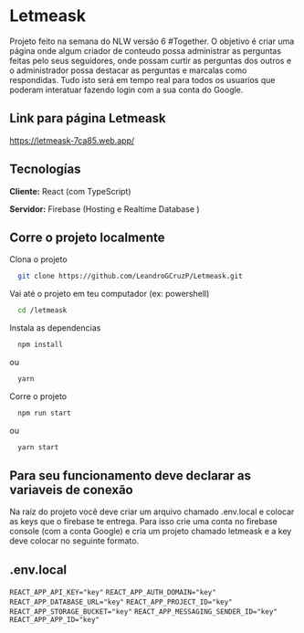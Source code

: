 
# Letmeask

Projeto feito na semana do NLW versão 6 #Together. O objetivo é criar uma página onde algum criador de conteudo possa administrar as perguntas feitas pelo seus seguidores, onde possam curtir as perguntas dos outros e o administrador possa destacar as perguntas e marcalas como respondidas. Tudo isto será em tempo real para todos os usuarios que poderam interatuar fazendo login com a sua conta do Google.


## Link para página Letmeask

https://letmeask-7ca85.web.app/

  
## Tecnologías 

**Cliente:** React (com TypeScript)

**Servidor:** Firebase (Hosting e Realtime Database )

  
## Corre o projeto localmente

Clona o projeto

```bash
  git clone https://github.com/LeandroGCruzP/Letmeask.git
```

Vai até o projeto em teu computador (ex: powershell)

```bash
  cd /letmeask
```

Instala as dependencias

```bash
  npm install 
```
ou
```bash
  yarn
```

Corre o projeto 

```bash
  npm run start
```
ou
```bash
  yarn start
```

  
## Para seu funcionamento deve declarar as variaveis de conexão

Na raíz do projeto você deve criar um arquivo chamado .env.local e colocar as keys que o firebase te entrega. Para isso crie uma conta no firebase console (com a conta Google) e cria um projeto chamado letmeask e a key deve colocar no seguinte formato.

## .env.local

`REACT_APP_API_KEY="key"`
`REACT_APP_AUTH_DOMAIN="key"`
`REACT_APP_DATABASE_URL="key"`
`REACT_APP_PROJECT_ID="key"`
`REACT_APP_STORAGE_BUCKET="key"`
`REACT_APP_MESSAGING_SENDER_ID="key"`
`REACT_APP_APP_ID="key"`
